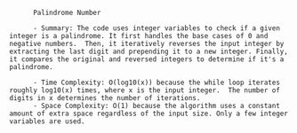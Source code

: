 
          Palindrome Number

          - Summary: The code uses integer variables to check if a given integer is a palindrome. It first handles the base cases of 0 and negative numbers.  Then, it iteratively reverses the input integer by extracting the last digit and prepending it to a new integer. Finally, it compares the original and reversed integers to determine if it's a palindrome.

          - Time Complexity: O(log10(x)) because the while loop iterates roughly log10(x) times, where x is the input integer.  The number of digits in x determines the number of iterations.
          - Space Complexity: O(1) because the algorithm uses a constant amount of extra space regardless of the input size. Only a few integer variables are used.
          